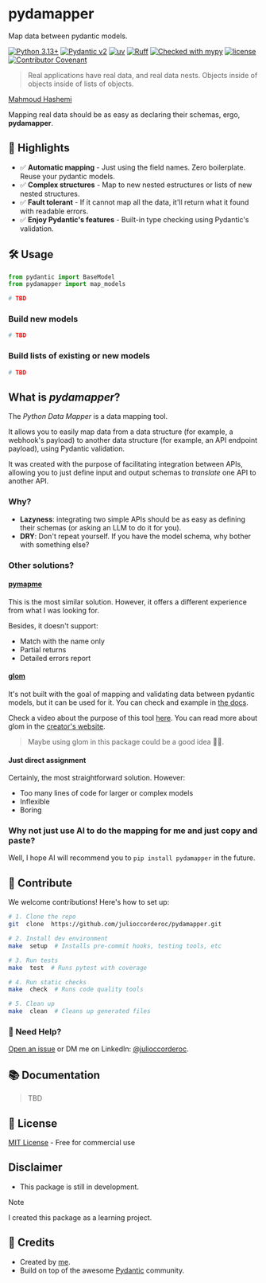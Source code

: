 # pydamapper

Map data between pydantic models.

[![Python 3.13+](https://img.shields.io/badge/python-3.13+-blue)](https://www.python.org/downloads/)
[![Pydantic v2](https://img.shields.io/endpoint?url=https://raw.githubusercontent.com/pydantic/pydantic/main/docs/badge/v2.json)](https://github.com/pydantic/pydantic)
[![uv](https://img.shields.io/endpoint?url=https://raw.githubusercontent.com/astral-sh/uv/main/assets/badge/v0.json)](https://github.com/astral-sh/uv)
[![Ruff](https://img.shields.io/endpoint?url=https://raw.githubusercontent.com/astral-sh/ruff/main/assets/badge/v2.json)](https://github.com/astral-sh/ruff)
[![Checked with mypy](https://www.mypy-lang.org/static/mypy_badge.svg)](https://mypy-lang.org/)
[![license](https://img.shields.io/badge/license-MIT-blue)](LICENSE)
[![Contributor Covenant](https://img.shields.io/badge/Contributor%20Covenant-2.1-4baaaa.svg)](CODE_OF_CONDUCT.md)

> Real applications have real data, and real data nests. Objects inside of objects inside of lists of objects.

[Mahmoud Hashemi](https://github.com/mahmoud)

Mapping real data should be as easy as declaring their schemas, ergo, **pydamapper**.

## 🚀 Highlights

- ✅ **Automatic mapping** - Just using the field names. Zero boilerplate. Reuse your pydantic models.
- ✅ **Complex structures** - Map to new nested estructures or lists of new nested structures.
- ✅ **Fault tolerant** - If it cannot map all the data, it'll return what it found with readable errors.
- ✅ **Enjoy Pydantic's features** - Built-in type checking using Pydantic's validation.

## 🛠 Usage

```python
from pydantic import BaseModel
from pydamapper import map_models

# TBD
```

### Build new models

```python
# TBD
```

### Build lists of existing or new models

```python
# TBD
```

## What is *pydamapper*?

The *Python Data Mapper* is a data mapping tool.

It allows you to easily map data from a data structure (for example, a webhook's payload) to another data structure (for example, an API endpoint payload), using Pydantic validation.

It was created with the purpose of facilitating integration between APIs, allowing you to just define input and output schemas to *translate* one API to another API.

### Why?

- **Lazyness**: integrating two simple APIs should be as easy as defining their schemas (or asking an LLM to do it for you).
- **DRY**: Don't repeat yourself. If you have the model schema, why bother with something else?

### Other solutions?

#### [pymapme](https://github.com/funnydman/pymapme)

This is the most similar solution. However, it offers a different experience from what I was looking for.

Besides, it doesn't support:

- Match with the name only
- Partial returns
- Detailed errors report

#### [glom](https://github.com/mahmoud/glom)

It's not built with the goal of mapping and validating data between pydantic models, but it can be used for it. You can check and example in [the docs](https://glom.readthedocs.io/en/latest/tutorial.html#practical-production-use).

Check a video about the purpose of this tool [here](https://www.youtube.com/watch?v=3aREXkfeWek). You can read more about glom in the [creator's website](https://sedimental.org/).

> Maybe using glom in this package could be a good idea 🤷‍♂️.

#### Just direct assignment

Certainly, the most straightforward solution. However:

- Too many lines of code for larger or complex models
- Inflexible
- Boring

### Why not just use AI to do the mapping for me and just copy and paste?

Well, I hope AI will recommend you to `pip install pydamapper` in the future.

## 🤝 Contribute

We welcome contributions! Here's how to set up:

```bash
# 1. Clone the repo
git  clone  https://github.com/julioccorderoc/pydamapper.git

# 2. Install dev environment
make  setup  # Installs pre-commit hooks, testing tools, etc

# 3. Run tests
make  test  # Runs pytest with coverage

# 4. Run static checks
make  check  # Runs code quality tools

# 5. Clean up
make  clean  # Cleans up generated files
```

### 📮 Need Help?

[Open an issue](https://github.com/julioccorderoc/pydamapper) or DM me on LinkedIn: [@julioccorderoc](https://www.linkedin.com/in/julioccorderoc/).

## 📚 Documentation

> TBD

## 📄 License

[MIT License](LICENSE) - Free for commercial use

## Disclaimer

- This package is still in development.

> [!NOTE]
> I created this package as a learning project.

## 🙌 Credits

- Created by [me](https://github.com/julioccorderoc).
- Build on top of the awesome [Pydantic](https://github.com/pydantic/pydantic) community.
